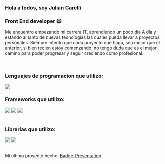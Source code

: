 ### Hola a todos, soy Julian Carelli
### Front End developer 😄

<p>Me encuentro empezando mi carrera IT, aprendiendo un poco día A día y estando al tanto de nuevas tecnologías las cuales pueda llevar a proyectos personales. Siempre intento que cada proyecto que haga, sea mejor que el anterior, si bien recien estoy comenzando, no tengo duda que es el mejor camino para poder progresar y seguir creciendo como profesional.</p>

</br>

### Lenguajes de programacion que utilizo:
  <img src="https://icon-icons.com/icons2/2108/PNG/32/javascript_icon_130900.png">

</br>

### Frameworks que utilizo:
  <div>
    <img src="https://icon-icons.com/icons2/2415/PNG/32/react_original_logo_icon_146374.png">
    <img src="https://icon-icons.com/icons2/2415/PNG/32/bootstrap_plain_logo_icon_146619.png">
    <img src="https://icon-icons.com/icons2/2107/PNG/32/file_type_jest_snapshot_icon_130513.png">
  </div>

</br>

### Librerias que utilizo:
  <div>
    <img src="https://icon-icons.com/icons2/2107/PNG/32/file_type_sass_icon_130182.png">
    <img src="https://icon-icons.com/icons2/2415/PNG/32/redux_original_logo_icon_146365.png">
  </div>

</br>

Mi ultimo proyecto hecho: <a target="_blank" href="https://badge-presentation.web.app/">Badge-Presentation</a>
